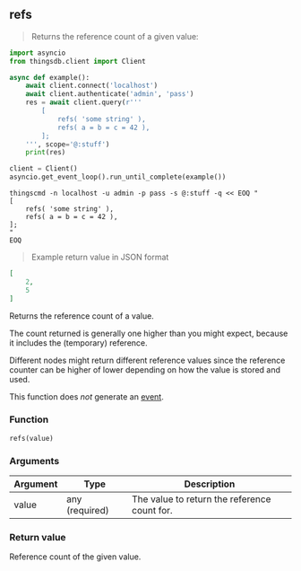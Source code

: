 ## refs
> Returns the reference count of a given value:

```python
import asyncio
from thingsdb.client import Client

async def example():
    await client.connect('localhost')
    await client.authenticate('admin', 'pass')
    res = await client.query(r'''
        [
            refs( 'some string' ),
            refs( a = b = c = 42 ),
        ];
    ''', scope='@:stuff')
    print(res)

client = Client()
asyncio.get_event_loop().run_until_complete(example())
```

```shell
thingscmd -n localhost -u admin -p pass -s @:stuff -q << EOQ "
[
    refs( 'some string' ),
    refs( a = b = c = 42 ),
];
"
EOQ
```

> Example return value in JSON format

```json
[
    2,
    5
]
```

Returns the reference count of a value.

The count returned is generally one higher than you might expect,
because it includes the (temporary) reference.

<aside class="notice">
Different nodes might return different reference values since the reference counter
can be higher of lower depending on how the value is stored and used.
</aside>

This function does *not* generate an [event](#events).

### Function
`refs(value)`

### Arguments
Argument | Type | Description
-------- | ---- | -----------
value | any (required) | The value to return the reference count for.

### Return value
Reference count of the given value.
